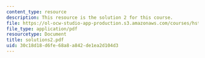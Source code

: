 ```yaml
---
content_type: resource
description: This resource is the solution 2 for this course.
file: https://ol-ocw-studio-app-production.s3.amazonaws.com/courses/hst-584j-magnetic-resonance-analytic-biochemical-and-imaging-techniques-spring-2006/30c18d18d6fe68a8a842de1ea2d104d3_solutions2.pdf
file_type: application/pdf
resourcetype: Document
title: solutions2.pdf
uid: 30c18d18-d6fe-68a8-a842-de1ea2d104d3
---
```

